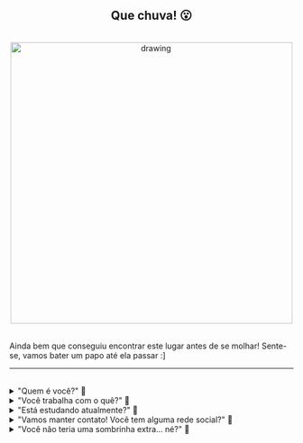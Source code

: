 <!-- Titulo xxxxxxxxxxxxxxxxxxxxxxxxxxxxxxxxxxxxxxxxxxxxxxxxxxxxxxxxxxxx-->
<div id="Titulo" align="center">

## **Que chuva! 😮** 

</div>

<br>

<!-- Gif xxxxxxxxxxxxxxxxxxxxxxxxxxxxxxxxxxxxxxxxxxxxxxxxxxxxxxxxxxxxxxxx-->
<div align="center">

<img src="https://moonbh.com.br/wp-content/uploads/2015/11/tumblr_mg0vn7m2PH1repjrpo1_500.gif" alt="drawing" width="500"/>

</div>

<br>

<!-- Subtitulo xxxxxxxxxxxxxxxxxxxxxxxxxxxxxxxxxxxxxxxxxxxxxxxxxxxxxxxxxx-->
<div id="Subtitulo">
<p>Ainda bem que conseguiu encontrar este lugar antes de se molhar! Sente-se, vamos bater um papo até ela passar :]<p>
</div>

---

<br>

<!-- Perguntas xxxxxxxxxxxxxxxxxxxxxxxxxxxxxxxxxxxxxxxxxxxxxxxxxxxxxxxxxx-->
<div id="Perguntas">

<!-- Pergunta 1 ---------------------------------------------->
<details>

<summary>"Quem é você?" 💬</summary><br>     

🎙️ Me chamo Mariana Ramacciotti, tenho 26 anos e moro na zona norte de São Paulo. 😊 

</details>

<!-- Pergunta 2 ---------------------------------------------->
<details>

<summary>"Você trabalha com o quê?" 💬</summary><br> 

🎙️ Trabalhei 5 anos como designer, mas sentia que faltava algo a mais. Me formei em Design de Games em 2018 e em 2020 finalmente tomei coragem e decidi que iria seguir carreira na área de programação! Hoje, estou estudando para me tornar uma desenvolvedora FullStack! <br>

<!-- Pergunta 2.A ---------------------------------------------->
<details>

<summary>"Formada em Games? Que legal! Qual seu jogo favorito?" 💬</summary><br> 

🎙️ Ótima pergunta! Eu AMO Portal. Lembro que na época em que joguei, ficava procurando pelos mistérios e teorias da conspiração sobre o jogo; era muito divertido! Também gosto muito de Final Fantasy Tatics, Runescape, The Last of Us, Assassins Creed, Stanley Parable, Guild Wars II, Smite... Vou parar por aqui porque a lista é longa! 😂

</details> 

</details>

<!-- Pergunta 3 ---------------------------------------------->
<details>

<summary>"Está estudando atualmente?" 💬</summary><br> 

🎙️ Sim! Estou cursando o técnico de Informática para Internet do SENAI e vou me formar lá para 2022. Como gosto de estudar, também estou fazendo outros cursos paralelos para complementar meu aprendizado :]

<!-- Pergunta 3.A ---------------------------------------------->
<details>

<summary>"Que interessante! Quais linguagens você está aprendendo?" 💬</summary><br> 

🎙️ PHP, SQL, Java, C#, HTML5, CSS3, Javascript. De frameworks, estou estudando sobre Vue.js e Bootstrap! 

</details>
</details>

<!-- Pergunta 5 ---------------------------------------------->
<details>

<summary>"Vamos manter contato! Você tem alguma rede social?" 💬</summary><br>     

🎙️ Tenho sim! Você pode me adicionar no <a src="https://www.linkedin.com/in/marianaramacciotti" alt="Linkedin de Mariana Ramacciotti" target="_blank">linkedin</a> ou me encontrar no <a src="https://www.youtube.com/c/marianaramacciotti/videos" target="_blank">youtube!</a>

<!-- Pergunta 5.A ---------------------------------------------->
<details>

<summary>"Você tem canal no youtube? 😮 Quais vídeos você já tem?" 💬</summary><br>      

🎙️ [Lista de Contatos com o Framework Vue.js](https://www.youtube.com/watch?v=Y9AY0yzHFLI&t=5s&ab_channel=MarianaRamacciotti)

🎙️ [Portfolio FullStack Developer | Antes e Depois](https://www.youtube.com/watch?v=5xg06CFKX88&ab_channel=MarianaRamacciotti)

🎙️ [Formulário com SQL - Conseguimos 72 respostas!](https://www.youtube.com/watch?v=Ev4x1-dKfYk&ab_channel=MarianaRamacciotti)

🎙️ [Recriando a Interface da Netflix](https://www.youtube.com/watch?v=kW5rbkAU6ng&ab_channel=MarianaRamacciotti)

🎙️ [Recriando a Landing Page do Instagram](https://www.youtube.com/watch?v=PrW2G4Rpqlc&ab_channel=MarianaRamacciotti)

</details>

</details>

<!-- Pergunta 4 ---------------------------------------------->
<details>

<summary>"Você não teria uma sombrinha extra... né?" 💬</summary><br>     

🎙️ Infelizmente não. São Paulo é uma caixinha de surpresas, quando você menos espera, cai o mundo! Mas não se preocupe, é uma chuva de verão... Logo passa!

</details><br>

</div>
